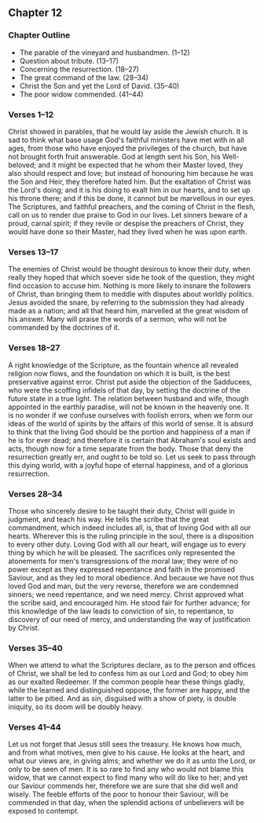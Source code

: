 ## Chapter 12

### Chapter Outline

- The parable of the vineyard and husbandmen. (1–12)
- Question about tribute. (13–17)
- Concerning the resurrection. (18–27)
- The great command of the law. (28–34)
- Christ the Son and yet the Lord of David. (35–40)
- The poor widow commended. (41–44)

### Verses 1–12

Christ showed in parables, that he would lay aside the Jewish church. It is sad to think what base usage God's faithful ministers have met with in all ages, from those who have enjoyed the privileges of the church, but have not brought forth fruit answerable. God at length sent his Son, his Well-beloved; and it might be expected that he whom their Master loved, they also should respect and love; but instead of honouring him because he was the Son and Heir, they therefore hated him. But the exaltation of Christ was the Lord's doing; and it is his doing to exalt him in our hearts, and to set up his throne there; and if this be done, it cannot but be marvellous in our eyes. The Scriptures, and faithful preachers, and the coming of Christ in the flesh, call on us to render due praise to God in our lives. Let sinners beware of a proud, carnal spirit; if they revile or despise the preachers of Christ, they would have done so their Master, had they lived when he was upon earth.

### Verses 13–17

The enemies of Christ would be thought desirous to know their duty, when really they hoped that which soever side he took of the question, they might find occasion to accuse him. Nothing is more likely to insnare the followers of Christ, than bringing them to meddle with disputes about worldly politics. Jesus avoided the snare, by referring to the submission they had already made as a nation; and all that heard him, marvelled at the great wisdom of his answer. Many will praise the words of a sermon, who will not be commanded by the doctrines of it.

### Verses 18–27

A right knowledge of the Scripture, as the fountain whence all revealed religion now flows, and the foundation on which it is built, is the best preservative against error. Christ put aside the objection of the Sadducees, who were the scoffing infidels of that day, by setting the doctrine of the future state in a true light. The relation between husband and wife, though appointed in the earthly paradise, will not be known in the heavenly one. It is no wonder if we confuse ourselves with foolish errors, when we form our ideas of the world of spirits by the affairs of this world of sense. It is absurd to think that the living God should be the portion and happiness of a man if he is for ever dead; and therefore it is certain that Abraham's soul exists and acts, though now for a time separate from the body. Those that deny the resurrection greatly err, and ought to be told so. Let us seek to pass through this dying world, with a joyful hope of eternal happiness, and of a glorious resurrection.

### Verses 28–34

Those who sincerely desire to be taught their duty, Christ will guide in judgment, and teach his way. He tells the scribe that the great commandment, which indeed includes all, is, that of loving God with all our hearts. Wherever this is the ruling principle in the soul, there is a disposition to every other duty. Loving God with all our heart, will engage us to every thing by which he will be pleased. The sacrifices only represented the atonements for men's transgressions of the moral law; they were of no power except as they expressed repentance and faith in the promised Saviour, and as they led to moral obedience. And because we have not thus loved God and man, but the very reverse, therefore we are condemned sinners; we need repentance, and we need mercy. Christ approved what the scribe said, and encouraged him. He stood fair for further advance; for this knowledge of the law leads to conviction of sin, to repentance, to discovery of our need of mercy, and understanding the way of justification by Christ.

### Verses 35–40

When we attend to what the Scriptures declare, as to the person and offices of Christ, we shall be led to confess him as our Lord and God; to obey him as our exalted Redeemer. If the common people hear these things gladly, while the learned and distinguished oppose, the former are happy, and the latter to be pitied. And as sin, disguised with a show of piety, is double iniquity, so its doom will be doubly heavy.

### Verses 41–44

Let us not forget that Jesus still sees the treasury. He knows how much, and from what motives, men give to his cause. He looks at the heart, and what our views are, in giving alms; and whether we do it as unto the Lord, or only to be seen of men. It is so rare to find any who would not blame this widow, that we cannot expect to find many who will do like to her; and yet our Saviour commends her, therefore we are sure that she did well and wisely. The feeble efforts of the poor to honour their Saviour, will be commended in that day, when the splendid actions of unbelievers will be exposed to contempt.

